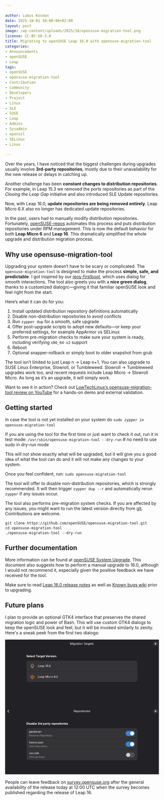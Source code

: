 ```yaml
---

author: Lubos Kocman
date: 2025-10-01 10:00:00+02:00
layout: post
image: /wp-content/uploads/2025/10/opensuse-migration-tool.png
license: CC-BY-SA-3.0
title: Migrating to openSUSE Leap 16.0 with opensuse-migration-tool
categories:
- Announcements
- openSUSE
- Leap
tags:
- openSUSE
- opensuse-migration-tool
- Contribution
- Community
- Developers
- Project
- Linux 
- SLE
- SUSE
- Leap
- Admins
- Sysadmin
- openssl
- SELinux
- Linux

---
```


Over the years, I have noticed that the biggest challenges during upgrades usually involve **3rd-party repositories**, mostly due to their unavailability for the new release or delays in catching up.

Another challenge has been **constant changes to distribution repositories**. For example, in Leap 15.3 we removed the ports repositories as part of the *Closing the Leap Gap* initiative and also introduced SLE Update repositories.

Now, with Leap 16.0, **update repositories are being removed entirely**. Leap Micro 6.X also no longer has dedicated update repositories.

In the past, users had to manually modify distribution repositories. Fortunately, [openSUSE-repos](https://github.com/openSUSE/openSUSE-repos) automates this process and puts distribution repositories under RPM management. This is now the default behavior for both **Leap Micro 6** and **Leap 16**. This dramatically simplified the whole upgrade and distribution migration process.

## Why use opensuse-migration-tool

Upgrading your system doesn’t have to be scary or complicated. The `opensuse-migration-tool` is designed to make the process **simple, safe, and predictable**. I got inspired by our [jeos-firstboot](https://github.com/openSUSE/jeos-firstboot), which uses dialog for smooth interactions. The tool also greets you with a **nice green dialog**, thanks to a customized dialogrc—giving it that familiar openSUSE look and feel right from the start.

Here’s what it can do for you:

1. Install updated distribution repository definitions automatically  
2. Disable non-distribution repositories to avoid conflicts  
3. Run `zypper dup` for a smooth, safe upgrade  
4. Offer post-upgrade scripts to adopt new defaults—or keep your preferred settings, for example AppArmor vs SELinux  
5. Perform pre-migration checks to make sure your system is ready, including verifying `x86_64-v2` support
6. Reboot
7. Optional snapper-rollback or simply boot to older snapshot from grub

The tool isn’t limited to just Leap n → Leap n+1. You can also upgrade to SUSE Linux Enterprise, Slowroll, or Tumbleweed. Slowroll → Tumbleweed upgrades work too, and recent requests include Leap Micro → Slowroll Micro. As long as it’s an upgrade, it will simply work.

Want to see it in action? Check out [LowTechLinux’s opensuse-migration-tool review on YouTube](https://www.youtube.com/watch?v=N-pKs8KJW48) for a hands-on demo and external validation.

## Getting started

In case the tool is not yet installed on your system do `sudo zypper in opensuse-migration-tool`

If you are using the tool for the first time or just want to check it out, run it in test mode:
`/usr/sbin/opensuse-migration-tool --dry-run`  # no need to use sudo in dry-run mode

This will not show exactly what will be upgraded, but it will give you a good idea of what the tool can do and it will not make any changes to your system.

Once you feel confident, run:
`sudo opensuse-migration-tool`

The tool will offer to disable non-distribution repositories, which is strongly recommended. It will then trigger `zypper dup --r` and automatically rerun `zypper` if any issues occur.

The tool also performs pre-migration system checks. If you are affected by any issues, you might want to run the latest version directly from [git](https://github.com/openSUSE/opensuse-migration-tool). Contributions are welcome.

```
git clone https://github.com/openSUSE/opensuse-migration-tool.git
cd opensuse-migration-tool
./opensuse-migration-tool --dry-run
```

## Further documentation

More information can be found at [openSUSE System Upgrade](https://en.opensuse.org/SDB:System_upgrade). This document also suggests how to perform a manual upgrade to 16.0, although I would not recommend it, especially given the positive feedback we have received for the tool.

Make sure to read [Leap 16.0 release notes](https://doc.opensuse.org) as well as [Known bugs wiki](https://en.opensuse.org/openSUSE:Known_bugs_16.0) prior to upgrading. 

## Future plans

I plan to provide an optional GTK4 interface that preserves the shared migration logic and power of Bash. This will use custom GTK4 dialogs to keep the openSUSE look and feel, but it will be invoked similarly to zenity. Here's a sneak peek from the first two dialogs:

<p align="center">
  <!--<img src="https://news.opensuse.org/wp-content/uploads/2025/10/opensuse-migration-tool-gtk.png" alt="opensuse-migration-tool-gtk" width="600">-->
  <img src="/wp-content/uploads/2025/10/opensuse-migration-tool-gtk4.png" alt="opensuse-migration-tool-gtk" width="600">
</p>

People can leave feedback on [survey.opensuse.org](https://survey.opensuse.org/) after the general availability of the release today at 12:00 UTC when the survey becomes published regarding the release of Leap 16.

<meta name="openSUSE, Open Source, development, Windows 10 end of support, Linux, secure operating systems, open source, Leap" content="HTML,CSS,XML,JavaScript">
